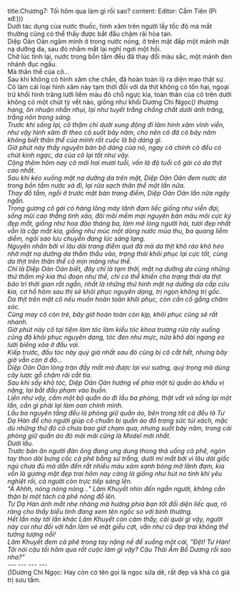 title:Chương7: Tối hôm qua làm gì rồi sao?
content:
Editor: Cẩm Tiên (Pi xđ:)))<br>Dưới tác dụng của nước thuốc, hình xăm trên người lấy tốc độ mà mắt thường cũng có thể thấy được bắt đầu chậm rãi hòa tan.<br>Diệp Oản Oản ngâm mình ở trong nước nóng, ở trên mặt đắp một mảnh mặt nạ dưỡng da, sau đó nhắm mắt lại nghỉ ngơi một hồi.<br>Chờ lúc tỉnh lại, nước trong bồn tắm đều đã thay đổi màu sắc, một mảnh đen nhánh đục ngầu.<br>Mà thân thể của cô...<br>Sau khi không có hình xăm che chắn, đã hoàn toàn lộ ra diện mạo thật sự.<br>Cô làm cái loại hình xăm này tạm thời đối với da thịt không có tổn hại, ngoại trừ khối hình trăng lưỡi liềm màu đỏ chỗ ngực kia, toàn thân của cô trên dưới không có một chút tỳ vết nào, giống như khối Dương Chi Ngọc(*) thượng hạng, ôn nhuận nhẵn nhụi, lại như tuyết trắng chồng chất dưới ánh trăng, trắng nõn trong sáng.<br>Trước khi sống lại, cô thậm chí dưới xung động đi làm hình xăm vĩnh viễn, như vậy hình xăm đi theo cô suốt bảy năm, cho nên cô đã có bảy năm không biết thân thể của mình rốt cuộc là bộ dáng gì.<br>Giờ phút này thấy nguyên bản bộ dáng của nó, ngay cả chính cô đều có chút kinh ngạc, da của cô lại tốt như vậy.<br>Cộng thêm hôm nay cô mới hai mươi tuổi, vốn là độ tuổi cô gái có da thịt cao nhất.<br>Sau khi kéo xuống mặt nạ dưỡng da trên mặt, Diệp Oản Oản đem nước dơ trong bồn tắm nước xả đi, lại rửa sạch thân thể một lần nữa.<br>Thay đồ tắm, ngồi ở trước mặt bàn trang điểm, Diệp Oản Oản lần nữa ngây ngẩn.<br>Trong gương cô gái có hàng lông mày lãnh đạm liếc giống như viễn đại, sống mũi cao thẳng tinh xảo, đôi môi mềm mại nguyên bản màu môi cực kỳ đẹp mắt, giống như hoa đào tháng ba, làm mê lòng người hái, tươi đẹp nhất vẫn là cặp mắt kia, giống như múc một dòng nước mùa thu, ba quang liễm diễm, ngôi sao lưu chuyển đang lúc sáng lạng.<br>Nguyên nhân bởi vì lâu dài trang điểm quá đà mà da thịt khô ráo khô héo nhờ mặt nạ dưỡng da thẩm thấu vào, trạng thái khôi phục lại cực tốt, cùng da thịt trên thân thể cô mịn màng như thế.<br>Chỉ là Diệp Oản Oản biết, đây chỉ là tạm thời, mặt nạ dưỡng da cùng những thứ thẩm mỹ kia thủ đoạn như thế, chỉ có thể khiến cho trạng thái da thịt bảo trì thời gian rất ngắn, nhất là những thứ hình mặt nạ dưỡng da cấp cứu kia, cơ hồ hôm sau thì sẽ khôi phục nguyên dạng, trị ngọn không trị gốc.<br>Da thịt trên mặt cô nếu muốn hoàn toàn khôi phục, còn cần cố gắng chăm sóc.<br>Cũng may cô còn trẻ, bây giờ hoàn toàn còn kịp, khôi phục cũng sẽ rất nhanh.<br>Giờ phút này cô tại tiệm làm tóc làm kiểu tóc khoa trương rửa ráy xuống cũng đã khôi phục nguyên dạng, tóc đen như mực, nửa khô dài ngang eo lười biếng xõa ở đầu vai.<br>Kiếp trước, đầu tóc này quý giá nhất sau đó cũng bị cô cắt hết, nhưng bây giờ vẫn còn ở đó...<br>Diệp Oản Oản lòng tràn đầy mất mà được lại vui sướng, quý trọng mà dùng cây lược gỗ chậm rãi cắt tỉa.<br>Sau khi sấy khô tóc, Diệp Oản Oản hướng về phía một tủ quần áo khẩu vị nặng, lại bắt đầu phạm vào buồn.<br>Liền như vậy, cầm một bộ quần áo đi lầu ba phòng, thật vất vả sống lại một lần, cần gì phải lại làm oan chính mình.<br>Lầu ba nguyên tầng đều là phòng giữ quần áo, bên trong tất cả đều là Tư Dạ Hàn để cho người giúp cô chuẩn bị quần áo đồ trang sức túi xách, mặc dù những thứ đó cô chưa bao giờ chạm qua, nhưng suốt bảy năm, trong cái phòng giữ quần áo đó mãi mãi cũng là Model mới nhất.<br>Dưới lầu.<br>Trước bàn ăn người đàn ông đang ung dung thong thả uống cà phê, ngón tay thon dài bưng cốc cà phê bằng sứ trắng, dưới mí mắt bởi vì lâu dài giấc ngủ chưa đủ mà dẫn đến rất nhiều màu xám xanh bóng mờ lãnh đạm, kia vốn là gương mặt đẹp trai hôm nay càng là giống như hút no tinh khí yêu nghiệt rồi, cả người còn trực tiếp sáng lên.<br>"A Ahhh, nóng nóng nóng..." Lâm Khuyết nhìn đến ngẩn người, không cẩn thận bị một tách cà phê nóng đổ lên.<br>Tư Dạ Hàn ánh mắt nhẹ nhàng mà hướng phía bạn tốt đối diện liếc qua, rõ ràng cho thấy biểu tình đang xem tên ngốc so với bình thường.<br>Hết lần này tới lần khác Lâm Khuyết còn cảm thấy, cái quái gì vậy, người này coi như đối với hắn làm vẻ mặt giễu cợt, vẫn như cũ đẹp trai không thể tưởng tượng nổi!<br>Lâm Khuyết đem cà phê trong tay nặng nề để xuống một cái, "Đệt! Tư Hàn! Tôi nói cậu tối hôm qua rốt cuộc làm gì vậy? Cậu Thải Âm Bổ Dương rồi sao nha?"<br>--- --- --- ---<br>(*)Dương Chi Ngọc: Hay còn có tên gọi là ngọc sữa dê, rất đẹp và khá có giá trị sưu tầm.